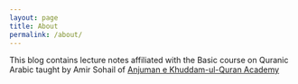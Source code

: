 ```yaml
---
layout: page
title: About
permalink: /about/
---
```


This blog contains lecture notes affiliated with the Basic course on Quranic Arabic taught by Amir Sohail of [Anjuman e Khuddam-ul-Quran Academy](http://www.khuddam-ul-quran.com)
